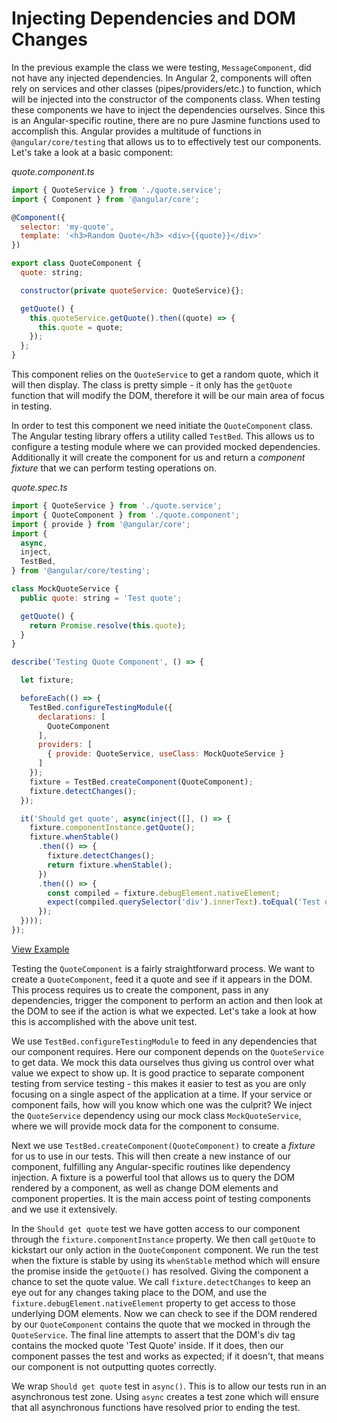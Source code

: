 # Injecting Dependencies and DOM Changes

In the previous example the class we were testing, `MessageComponent`, did not have any injected dependencies. In Angular 2, components will often rely on services and other classes (pipes/providers/etc.) to function, which will be injected into the constructor of the components class. When testing these components we have to inject the dependencies ourselves. Since this is an Angular-specific routine, there are no pure Jasmine functions used to accomplish this. Angular provides a multitude of functions in `@angular/core/testing` that allows us to to effectively test our components. Let's take a look at a basic component:

*quote.component.ts*

```js
import { QuoteService } from './quote.service';
import { Component } from '@angular/core';

@Component({
  selector: 'my-quote',
  template: '<h3>Random Quote</h3> <div>{{quote}}</div>'
})

export class QuoteComponent {
  quote: string;

  constructor(private quoteService: QuoteService){};

  getQuote() {
    this.quoteService.getQuote().then((quote) => {
      this.quote = quote;
    });
  };
}
```

This component relies on the `QuoteService` to get a random quote, which it will then display. The class is pretty simple - it only has the `getQuote` function that will modify the DOM, therefore it will be our main area of focus in testing.

In order to test this component we need initiate the `QuoteComponent` class. The Angular testing library offers a utility called `TestBed`. This allows us to configure a testing module where we can provided mocked dependencies. Additionally it will create the component for us and return a *component fixture* that we can perform testing operations on.

*quote.spec.ts*

```js
import { QuoteService } from './quote.service';
import { QuoteComponent } from './quote.component';
import { provide } from '@angular/core';
import {
  async,
  inject,
  TestBed,
} from '@angular/core/testing';

class MockQuoteService {
  public quote: string = 'Test quote';

  getQuote() {
    return Promise.resolve(this.quote);
  }
}

describe('Testing Quote Component', () => {

  let fixture;

  beforeEach(() => {
    TestBed.configureTestingModule({
      declarations: [
        QuoteComponent
      ],
      providers: [
        { provide: QuoteService, useClass: MockQuoteService }
      ]
    });
    fixture = TestBed.createComponent(QuoteComponent);
    fixture.detectChanges();
  });

  it('Should get quote', async(inject([], () => {
    fixture.componentInstance.getQuote();
    fixture.whenStable()
      .then(() => {
        fixture.detectChanges();
        return fixture.whenStable();
      })
      .then(() => {
        const compiled = fixture.debugElement.nativeElement;
        expect(compiled.querySelector('div').innerText).toEqual('Test quote');
      });
  })));
});
```
[View Example](http://plnkr.co/edit/6rbWs6nTyLq2nQJaIfE0?p=preview)

Testing the `QuoteComponent` is a fairly straightforward process. We want to create a `QuoteComponent`, feed it a quote and see if it appears in the DOM. This process requires us to create the component, pass in any dependencies, trigger the component to perform an action and then look at the DOM to see if the action is what we expected. Let's take a look at how this is accomplished with the above unit test.

We use `TestBed.configureTestingModule` to feed in any dependencies that our component requires. Here our component depends on the `QuoteService` to get data. We mock this data ourselves thus giving us control over what value we expect to show up. It is good practice to separate component testing from service testing - this makes it easier to test as you are only focusing on a single aspect of the application at a time. If your service or component fails, how will you know which one was the culprit? We inject the `QuoteService` dependency using our mock class `MockQuoteService`, where we will provide mock data for the component to consume.

Next we use `TestBed.createComponent(QuoteComponent)` to create a *fixture* for us to use in our tests. This will then create a new instance of our component, fulfilling any Angular-specific routines like dependency injection. A fixture is a powerful tool that allows us to query the DOM rendered by a component, as well as change DOM elements and component properties. It is the main access point of testing components and we use it extensively.

In the `Should get quote` test we have gotten access to our component through the `fixture.componentInstance` property. We then call `getQuote` to kickstart our only action in the `QuoteComponent` component. We run the test when the fixture is stable by using its `whenStable` method which will ensure the promise inside the `getQuote()` has resolved. Giving the component a chance to set the quote value. We call `fixture.detectChanges` to keep an eye out for any changes taking place to the DOM, and use the `fixture.debugElement.nativeElement` property to get access to those underlying DOM elements. Now we can check to see if the DOM rendered by our `QuoteComponent` contains the quote that we mocked in through the `QuoteService`. The final line attempts to assert that the DOM's div tag contains the mocked quote 'Test Quote' inside. If it does, then our component passes the test and works as expected; if it doesn't, that means our component is not outputting quotes correctly.

We wrap `Should get quote` test in `async()`. This is to allow our tests run in an asynchronous test zone. Using `async` creates a test zone which will ensure that all asynchronous functions have resolved prior to ending the test.
